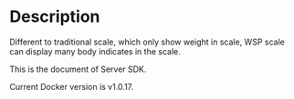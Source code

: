 # Description

Different to traditional scale, which only show weight in scale, WSP scale can display many body indicates in the scale.

This is the document of Server SDK.

Current Docker version is v1.0.17.
